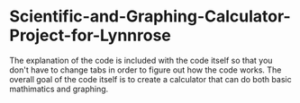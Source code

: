 # Scientific-and-Graphing-Calculator-Project-for-Lynnrose
The explanation of the code is included with the code itself so that you don't have to change tabs in order to figure out how the code works.
The overall goal of the code itself is to create a calculator that can do both basic mathimatics and graphing.
